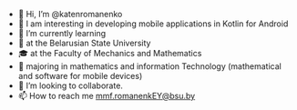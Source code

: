 - 👋 Hi, I’m @katenromanenko
- 👀 I am interesting in developing mobile applications in Kotlin for Android
- 🌱 I’m currently learning 
- 🏫 at the Belarusian State University
- 🎓 at the Faculty of Mechanics and Mathematics
- 📱 majoring in mathematics and information Technology (mathematical and software for mobile devices)
- 💞️ I’m looking to collaborate.
- 📫 How to reach me mmf.romanenkEY@bsu.by

<!---
katenromanenko/katenromanenko is a ✨ special ✨ repository because its `README.md` (this file) appears on your GitHub profile.
You can click the Preview link to take a look at your changes.
--->
